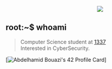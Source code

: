 </p>
<p align="center">  
<img src ="https://static.wixstatic.com/media/33a7e1_64e5ffe9c64440b29e1f9acacb7b5815~mv2.gif">
</p>

## root:~$ whoami
>  Computer Science student at [1337](1337.ma) \
>  Interested in CyberSecurity.

[![Abdelhamid Bouazi's 42 Profile Card](https://badge42.vercel.app/api/v2/cl1wyfjfs003509mhbuaktimz/stats?cursusId=21&coalitionId=75)]
